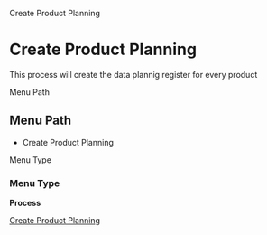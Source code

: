 
Create Product Planning
# Create Product Planning


This process will create the data plannig register for every product

Menu Path
## Menu Path



- Create Product Planning

Menu Type
### Menu Type

**Process**


[Create Product Planning](../../functional-guide/process/process-pp_product_planning.md)